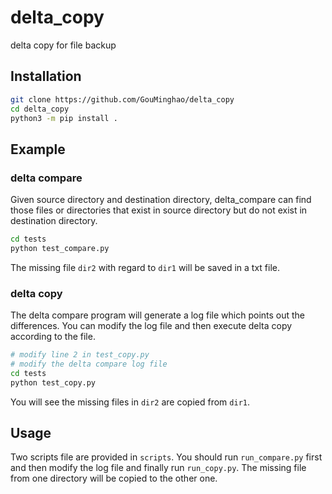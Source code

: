 # delta_copy
delta copy for file backup

## Installation
```bash
git clone https://github.com/GouMinghao/delta_copy
cd delta_copy
python3 -m pip install .
```

## Example

### delta compare
Given source directory and destination directory, delta_compare can find those files or directories that exist in source directory but do not exist in destination directory. 
```bash
cd tests
python test_compare.py
```
The missing file `dir2` with regard to `dir1` will be saved in a txt file.

### delta copy
The delta compare program will generate a log file which points out the differences. You can modify the log file and then execute delta copy according to the file.
```bash
# modify line 2 in test_copy.py
# modify the delta compare log file
cd tests
python test_copy.py
```
You will see the missing files in `dir2` are copied from `dir1`.

## Usage
Two scripts file are provided in `scripts`.
You should run `run_compare.py` first and then modify the log file and finally run `run_copy.py`. The missing file from one directory will be copied to the other one.